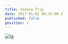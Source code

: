 ```yaml
---
title: Sedona Trip
date: 2017-01-02 08:32:00 Z
published: false
position: 7
---
```


![lg](/uploads/Sedona-New-sm-1.jpg)
